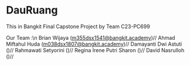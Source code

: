# DauRuang
This in Bangkit Final Capstone Project by Team C23-PC699



Our Team :\n
Brian Wijaya (m355dsx1541@bangkit.academy)//
Ahmad Miftahul Huda (m038dsx1807@bangkit.academy)//
Damayanti Dwi Astuti ()//
Rahmawati Setyorini ()//
Regina Irene Putri Sharon ()//
David Nasrulloh ()//
